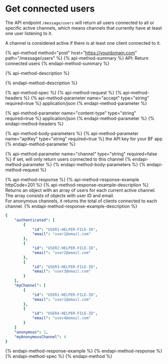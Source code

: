 # Get connected users

The API endpoint `/message/users` will return all users connected to all or specific active channels, which means channels that currently have at least one user listening to it.

A channel is considered active if there is at least one client connected to it.

{% api-method method="post" host="https://yourdomain.com" path="/message/users" %}
{% api-method-summary %}
API: Return connected users
{% endapi-method-summary %}

{% api-method-description %}

{% endapi-method-description %}

{% api-method-spec %}
{% api-method-request %}
{% api-method-headers %}
{% api-method-parameter name="accept" type="string" required=true %}
application/json
{% endapi-method-parameter %}

{% api-method-parameter name="content-type" type="string" required=true %}
application/json
{% endapi-method-parameter %}
{% endapi-method-headers %}

{% api-method-body-parameters %}
{% api-method-parameter name="apiKey" type="string" required=true %}
the API key for your BF app 
{% endapi-method-parameter %}

{% api-method-parameter name="channel" type="string" required=false %}
if set, will only return users connected to this channel
{% endapi-method-parameter %}
{% endapi-method-body-parameters %}
{% endapi-method-request %}

{% api-method-response %}
{% api-method-response-example httpCode=201 %}
{% api-method-response-example-description %}
Returns an object with an array of users for each current active channel. The array consists of objects with user ID and email.  
For anonymous channels, it returns the total of clients connected to each channel.
{% endapi-method-response-example-description %}

```yaml
{
    "authenticated": [
        {
            "id": "USER1-HELPER-FILE-ID",
            "email": "user1@email.com"
        },
        {
            "id": "USER2-HELPER-FILE-ID",
            "email": "user2@email.com"
        },
        {
            "id": "USER3-HELPER-FILE-ID",
            "email": "user3@email.com"
        }
    ],
    "myChannel": [
        {
            "id": "USER1-HELPER-FILE-ID",
            "email": "user1@email.com"
        },
        {
            "id": "USER4-HELPER-FILE-ID",
            "email": "user4@email.com"
        }
    ]
    "anonymous": 2,
    "myAnonymousChannel": 4
}
```
{% endapi-method-response-example %}
{% endapi-method-response %}
{% endapi-method-spec %}
{% endapi-method %}

